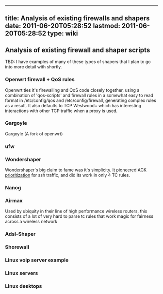 
---
title: Analysis of existing firewalls and shapers
date: 2011-06-20T05:28:52
lastmod: 2011-06-20T05:28:52
type: wiki
---
Analysis of existing firewall and shaper scripts
------------------------------------------------

TBD: I have examples of many of these types of shapers that I plan to go
into more detail with shortly.

### Openwrt firewall + QoS rules

Openwrt ties it's firewalling and QoS code closely together, using a
combination of 'qos-scripts' and firewall rules in a somewhat easy to
read format in /etc/config/qos and /etc/config/firewall, generating
complex rules as a result. It also defaults to TCP Westwood+ which has
interesting interactions with other TCP traffic when a proxy is used.

### Gargoyle

Gargoyle (A fork of openwrt)

### ufw

### Wondershaper

Wondershaper's big claim to fame was it's simplicity. It pioneered
[ACK prioritization](ACK_prioritization.md) for ssh traffic, and did its work in
only 4 TC rules.

### Nanog

### Airmax

Used by ubiquity in their line of high performance wireless routers,
this consists of a lot of very hard to parse tc rules that work magic
for fairness across a wireless network

### Adsl-Shaper

### Shorewall

### Linux voip server example

### Linux servers

### Linux desktops
